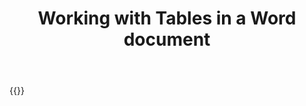 ﻿---
title: "Working with Tables in a Word document"
second_title: " online"
articleTitle: "Working with Tables"
linktitle: "Tables"
type: docs
url: /tables/
description: "Insert, edit, delete Tables in a Word document programmatically via Cloud API."
weight: 260
---

{{<list-children-pages>}}
